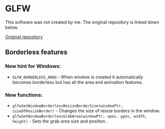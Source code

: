 # GLFW

This software was not created by me. The original repository is linked down below.

[Original repository](https://github.com/glfw/glfw)

## Borderless features


### New hint for Windows:
- `GLFW_BORDERLESS_AREO` - When window is created it automatically becomes borderless but has all the area and animation features.
### New functions:

- `glfwSetWindowBorderlessResizeBorderSize(windowPtr, sizeOfResizeBorder)` - Changes the size of resize borders in the window.
- `glfwSetWindowBorderlessGrabArea(windowPtr, xpos, ypos, width, height)` - Sets the grab area size and position.
